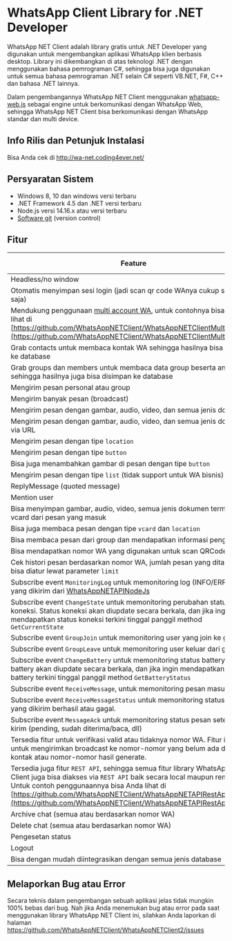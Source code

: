 # WhatsApp Client Library for .NET Developer

WhatsApp NET Client adalah library gratis untuk .NET Developer yang digunakan untuk mengembangkan aplikasi WhatsApp klien berbasis desktop. Library ini dikembangkan di atas teknologi .NET dengan menggunakan bahasa pemrograman C#, sehingga bisa juga digunakan untuk semua bahasa pemrograman .NET selain C# seperti VB.NET, F#, C++ dan bahasa .NET lainnya.

Dalam pengembangannya WhatsApp NET Client menggunakan [whatsapp-web.js](https://github.com/pedroslopez/whatsapp-web.js/) sebagai engine untuk berkomunikasi dengan WhatsApp Web, sehingga WhatsApp NET Client bisa berkomunikasi dengan WhatsApp standar dan multi device.

## Info Rilis dan Petunjuk Instalasi

Bisa Anda cek di http://wa-net.coding4ever.net/

## Persyaratan Sistem

* Windows 8, 10 dan windows versi terbaru
* .NET Framework 4.5 dan .NET versi terbaru
* Node.js versi 14.16.x atau versi terbaru
* [Software git](https://git-scm.com/downloads) (version control)

## Fitur

| Feature                                                                                                                                                                                                                                                                                                                   | WA Standard | Multi Device |
|---------------------------------------------------------------------------------------------------------------------------------------------------------------------------------------------------------------------------------------------------------------------------------------------------------------------------|:-----------:|:------------:|
| Headless/no window                                                                                                                                                                                                                                                                                                        |      ✅      |       ✅      |
| Otomatis menyimpan sesi login (jadi scan qr code WAnya cukup sekali saja)                                                                                                                                                                                                                                                 |      ✅      |       ✅      |
| Mendukung penggunaan [multi account WA](https://github.com/WhatsAppNETClient/WhatsAppNETClientMultiAccount), untuk contohnya bisa Anda lihat di [https://github.com/WhatsAppNETClient/WhatsAppNETClientMultiAccount](https://github.com/WhatsAppNETClient/WhatsAppNETClientMultiAccount)                                  |      ✅      |       ✅      |
| Grab contacts untuk membaca kontak WA sehingga hasilnya bisa disimpan ke database                                                                                                                                                                                                                                         |      ✅      |       ✅      |
| Grab groups dan members untuk membaca data group beserta anggotanya sehingga hasilnya juga bisa disimpan ke database                                                                                                                                                                                                      |      ✅      |       ✅      |
| Mengirim pesan personal atau group                                                                                                                                                                                                                                                                                        |      ✅      |       ✅      |
| Mengirim banyak pesan (broadcast)                                                                                                                                                                                                                                                                                         |      ✅      |       ✅      |
| Mengirim pesan dengan gambar, audio, video, dan semua jenis dokumen                                                                                                                                                                                                                                                       |      ✅      |       ✅      |
| Mengirim pesan dengan gambar, audio, video, dan semua jenis dokumen via URL                                                                                                                                                                                                                                               |      ✅      |       ✅      |
| Mengirim pesan dengan tipe `location`                                                                                                                                                                                                                                                                                     |      ✅      |       ❌      |
| Mengirim pesan dengan tipe `button`                                                                                                                                                                                                                                                                                       |      ✅      |       ❌      |
| Bisa juga menambahkan gambar di pesan dengan tipe `button`                                                                                                                                                                                                                                                                |      ✅      |       ❌      |
| Mengirim pesan dengan tipe `list` (tidak support untuk WA bisnis)                                                                                                                                                                                                                                                         |      ✅      |       ✅      |
| ReplyMessage (quoted message)                                                                                                                                                                                                                                                                                             |      ✅      |       ✅      |
| Mention user                                                                                                                                                                                                                                                                                                              |      ✅      |       ✅      |
| Bisa menyimpan gambar, audio, video, semua jenis dokumen termasuk vcard dari pesan yang masuk                                                                                                                                                                                                                             |      ✅      |       ✅      |
| Bisa juga membaca pesan dengan tipe `vcard` dan `location`                                                                                                                                                                                                                                                                |      ✅      |       ✅      |
| Bisa membaca pesan dari group dan mendapatkan informasi pengirimnya                                                                                                                                                                                                                                                       |      ✅      |       ✅      |
| Bisa mendapatkan nomor WA yang digunakan untuk scan QRCode                                                                                                                                                                                                                                                                |      ✅      |       ✅      |
| Cek histori pesan berdasarkan nomor WA, jumlah pesan yang ditampilkan bisa diatur lewat parameter `limit`                                                                                                                                                                                                                 |      ✅      |       ✅      |
| Subscribe event `MonitoringLog` untuk memonitoring log (INFO/ERROR) yang dikirim dari [WhatsAppNETAPINodeJs](https://github.com/WhatsAppNETClient/WhatsAppNETAPINodeJs)                                                                                                                                                   |      ✅      |       ✅      |
| Subscribe event `ChangeState` untuk memonitoring perubahan status koneksi. Status koneksi akan diupdate secara berkala, dan jika ingin mendapatkan status koneksi terkini tinggal panggil method `GetCurrentState`                                                                                                        |      ✅      |       ✅      |
| Subscribe event `GroupJoin` untuk memonitoring user yang join ke group                                                                                                                                                                                                                                                    |      ✅      |       ✅      |
| Subscribe event `GroupLeave` untuk memonitoring user keluar dari group                                                                                                                                                                                                                                                    |      ✅      |       ✅      |
| Subscribe event `ChangeBattery` untuk memonitoring status battery. Status battery akan diupdate secara berkala, dan jika ingin mendapatkan status battery terkini tinggal panggil method `GetBatteryStatus`                                                                                                               |      ✅      |       ❌      |
| Subscribe event `ReceiveMessage`, untuk memonitoring pesan masuk                                                                                                                                                                                                                                                          |      ✅      |       ✅      |
| Subscribe event `ReceiveMessageStatus` untuk memonitoring status pesan yang dikirim berhasil atau gagal.                                                                                                                                                                                                                  |      ✅      |       ✅      |
| Subscribe event `MessageAck` untuk memonitoring status pesan setelah di kirim (pending, sudah diterima/baca, dll)                                                                                                                                                                                                         |      ✅      |       ✅      |
| Tersedia fitur untuk verifikasi valid atau tidaknya nomor WA. Fitur ini cocok untuk mengirimkan broadcast ke nomor-nomor yang belum ada di daftar kontak atau nomor-nomor hasil generate.                                                                                                                                 |      ✅      |       ✅      |
| Tersedia juga fitur `REST API`, sehingga semua fitur library WhatsApp NET Client juga bisa diakses via `REST API` baik secara local maupun remote. Untuk contoh penggunaannya bisa Anda lihat di [https://github.com/WhatsAppNETClient/WhatsAppNETAPIRestApi](https://github.com/WhatsAppNETClient/WhatsAppNETAPIRestApi) |      ✅      |       ✅      |
| Archive chat (semua atau berdasarkan nomor WA)                                                                                                                                                                                                                                                                            |      ✅      |       ✅      |
| Delete chat (semua atau berdasarkan nomor WA)                                                                                                                                                                                                                                                                             |      ✅      |       ✅      |
| Pengesetan status                                                                                                                                                                                                                                                                                                         |      ✅      |       ❌      |
| Logout                                                                                                                                                                                                                                                                                                                    |      ✅      |       ✅      |
| Bisa dengan mudah diintegrasikan dengan semua jenis database                                                                                                                                                                                                                                                              |      ✅      |       ✅      |

## Melaporkan Bug atau Error

Secara teknis dalam pengembangan sebuah aplikasi jelas tidak mungkin 100% bebas dari bug. Nah jika Anda menemukan bug atau error pada saat menggunakan library WhatsApp NET Client ini, silahkan Anda laporkan di halaman https://github.com/WhatsAppNETClient/WhatsAppNETClient2/issues